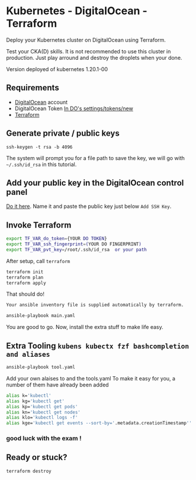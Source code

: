 # Kubernetes - DigitalOcean - Terraform

Deploy your Kubernetes cluster on DigitalOcean using Terraform.

Test your CKA(D) skills. It is not recommended to use this cluster in production.
Just play arround and destroy the droplets when your done.

Version deployed of kubernetes 1.20.1-00

## Requirements

* [DigitalOcean](https://www.digitalocean.com/) account
* DigitalOcean Token [In DO's settings/tokens/new](https://cloud.digitalocean.com/settings/tokens/new)
* [Terraform](https://www.terraform.io/)


## Generate private / public keys

```
ssh-keygen -t rsa -b 4096
```

The system will prompt you for a file path to save the key, we will go with `~/.ssh/id_rsa` in this tutorial.

## Add your public key in the DigitalOcean control panel

[Do it here](https://cloud.digitalocean.com/settings/security). Name it and paste the public key just below `Add SSH Key`.


## Invoke Terraform


```bash
export TF_VAR_do_token={YOUR DO TOKEN}
export TF_VAR_ssh_fingerprint=(YOUR DO FINGERPRINT)
export TF_VAR_pvt_key=/root/.ssh/id_rsa  or your path
```

After setup, call `terraform`

```bash
terraform init
terraform plan
terraform apply
```

That should do! 

```bash
Your ansible inventory file is supplied automatically by terraform.

ansible-playbook main.yaml
```

You are good to go. Now, install the extra stuff to make life easy.

## Extra Tooling `kubens kubectx fzf bashcompletion and aliases`
```bash
ansible-playbook tool.yaml
```
Add your own alaises to and the tools.yaml
To make it easy for you, a number of them have already been added
```bash
alias k='kubectl'
alias kg='kubectl get'
alias kp='kubectl get pods'
alias kn='kubectl get nodes'
alias klo='kubectl logs -f'
alias kge='kubectl get events --sort-by='.metadata.creationTimestamp''
```

### good luck with the exam !

## Ready or stuck?
```bash
terraform destroy
```


